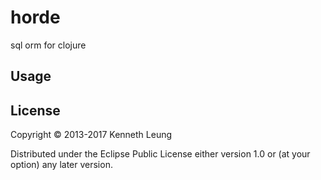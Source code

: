 # horde
sql orm for clojure

## Usage


## License

Copyright © 2013-2017 Kenneth Leung

Distributed under the Eclipse Public License either version 1.0 or (at
your option) any later version.
